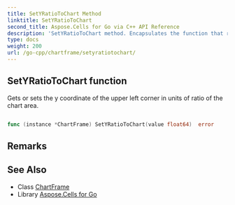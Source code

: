 ```yaml
---
title: SetYRatioToChart Method 
linktitle: SetYRatioToChart
second_title: Aspose.Cells for Go via C++ API Reference
description: 'SetYRatioToChart method. Encapsulates the function that represents setyratiotochart in Go.'
type: docs
weight: 200
url: /go-cpp/chartframe/setyratiotochart/
---
```


## SetYRatioToChart function

Gets or sets the y coordinate of the upper left corner in units of ratio of the chart area.

```go

func (instance *ChartFrame) SetYRatioToChart(value float64)  error

```

## Remarks


## See Also

* Class [ChartFrame](../)
* Library [Aspose.Cells for Go](../../)
